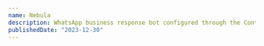 ```yaml
---
name: Nebula
description: WhatsApp business response bot configured through the Contentful content management system.
publishedDate: "2023-12-30"
---
```

